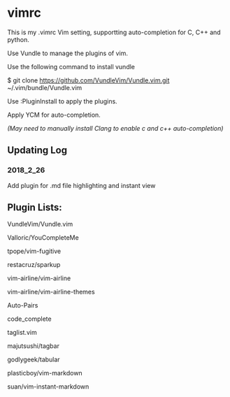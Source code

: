 # **vimrc**

This is my .vimrc Vim setting, supportting auto-completion for C, C++ and python.

Use Vundle to manage the plugins of vim.

Use the following command to install vundle

$ git clone https://github.com/VundleVim/Vundle.vim.git ~/.vim/bundle/Vundle.vim 

Use :PluginInstall to apply the plugins. 

Apply YCM for auto-completion.

*(May need to manually install Clang to enable c and c++ auto-completion)*

## Updating Log
### 2018_2_26
Add plugin for .md file highlighting and instant view

## Plugin Lists:

VundleVim/Vundle.vim

Valloric/YouCompleteMe

tpope/vim-fugitive

restacruz/sparkup

vim-airline/vim-airline

vim-airline/vim-airline-themes

Auto-Pairs

code_complete

taglist.vim

majutsushi/tagbar

godlygeek/tabular

plasticboy/vim-markdown

suan/vim-instant-markdown
